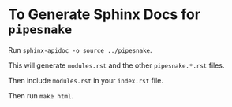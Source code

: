 # To Generate Sphinx Docs for `pipesnake`

Run `sphinx-apidoc -o source ../pipesnake`.

This will generate `modules.rst` and the other `pipesnake.*.rst` files.

Then include `modules.rst` in your `index.rst` file.

Then run `make html`.
